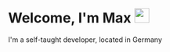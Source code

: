 # Welcome, I'm Max <img src="https://raw.githubusercontent.com/MartinHeinz/MartinHeinz/master/wave.gif" width="30px" height="30px">

I'm a self-taught developer, located in Germany 
